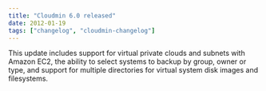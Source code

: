 ```yaml
---
title: "Cloudmin 6.0 released"
date: 2012-01-19
tags: ["changelog", "cloudmin-changelog"]
---
```


This update includes support for virtual private clouds and subnets with Amazon EC2, the ability to select systems to backup by group, owner or type, and support for multiple directories for virtual system disk images and filesystems.
